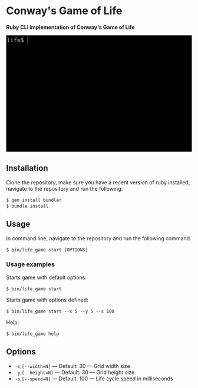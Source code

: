 # Conway's Game of Life

**Ruby CLI implementation of Conway's Game of Life**

![CLI example](example.gif)

Installation
-----

Clone the repository, make sure you have a recent version of ruby installed, navigate to the repository and run the following:
```
$ gem install bundler
$ bundle install
```

Usage
-----

In command line, navigate to the repository and run the following command.

```
$ bin/life_game start [OPTIONS]
```

### Usage examples

Starts game with default options:
```
$ bin/life_game start
```
Starts game with options defined:
```
$ bin/life_game start --x 5 --y 5 --s 100
```
Help:
```
$ bin/life_game help
```

Options
--------

* `-x`,`[--width=N]`  —  Default: 30   —  Grid width size
* `-y`,`[--height=N]` —  Default: 30   —  Grid height size
* `-s`,`[--speed=N]`  —  Default: 100  —  Life cycle speed in milliseconds
